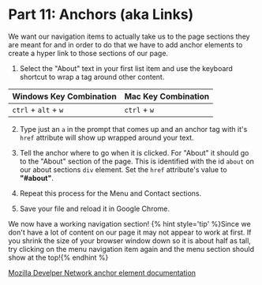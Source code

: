 # Part 11: Anchors (aka Links)

We want our navigation items to actually take us to the page sections they are meant for and in order to do that we have to add anchor elements to create a hyper link to those sections of our page.

1. Select the "About" text in your first list item and use the keyboard shortcut to wrap a tag around other content. 

|Windows Key Combination|Mac Key Combination|
|---|---|
|`ctrl` + `alt` + `w`|`ctrl` + `w`|

2. Type just an `a` in the prompt that comes up and an anchor tag with it's `href` attribute will show up wrapped around your text.

3. Tell the anchor where to go when it is clicked.  For "About" it should go to the "About" section of the page.  This is identified  with the id `about` on our about sections `div` element.  Set the `href` attribute's value to **"#about"**.

4. Repeat this process for the Menu and Contact sections.  

5. Save your file and reload it in Google Chrome.

We now have a working navigation section!
{% hint style='tip' %}Since we don't have a lot of content on our page it may not appear to work at first.  If you shrink the size of your browser window down so it is about half as tall, try clicking on the menu navigation item again and the menu section should show at the top!{% endhint %}

[Mozilla Develper Network anchor element documentation](https://developer.mozilla.org/en-US/docs/Web/HTML/Element/a)











